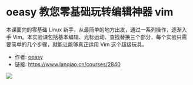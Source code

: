 # oeasy 教您零基础玩转编辑神器 vim

本课面向的零基础  Linux 新手，从最简单的地方出发，通过一系列操作，逐渐入手 Vim。本实验课包括基本编辑、光标运动、查找替换三个部分，每个实验只需要简单的几个步骤，就能让能够真正运用 Vim 这个超级玩具。

- 作者: [oeasy](https://www.lanqiao.cn/users/1190679/)
- 链接: https://www.lanqiao.cn/courses/2840

![](https://dn-simplecloud.shiyanlou.com/assets/1638352030761_a7c6af52b88ec0b13a34b8d67bc3b7c4)
